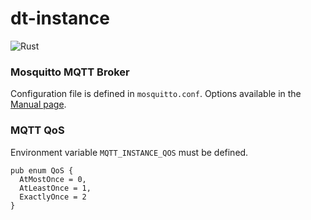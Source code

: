 # dt-instance

![Rust](https://github.com/Open-Digital-Twin/dt-instance/workflows/Rust/badge.svg)


### Mosquitto MQTT Broker

Configuration file is defined in `mosquitto.conf`. Options available in the [Manual page](https://mosquitto.org/man/mosquitto-conf-5.html).


### MQTT QoS
Environment variable `MQTT_INSTANCE_QOS` must be defined.

```
pub enum QoS {
  AtMostOnce = 0,
  AtLeastOnce = 1,
  ExactlyOnce = 2
}
```
